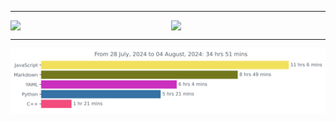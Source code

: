 ***

<p align="center">
    <span style="display: flex; justify-content: center; gap: 10px;">
        <img style="width: 49%; height: auto; max-width: 500px;" src="https://github-readme-stats.vercel.app/api?username=JW5123&show_icons=true&theme=nightowl">
        <img style="width: 49%; height: auto; max-width: 500px;" src="https://github-readme-stats.vercel.app/api/top-langs/?username=JW5123&theme=nightowl&layout=compact&langs_count=8">
    </span>
</p>

***

<img src="https://github.com/JW5123/JW5123/blob/main/images/stat.svg" alt="JW5123 WakaTime Activity">
